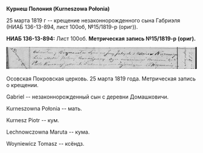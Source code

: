 **Курнеш Полония (Kurneszowa Połonia)**

25 марта 1819 г -- крещение незаконнорожденного сына Габриэля (НИАБ
136-13-894, лист 100об, №15/1819-р (ориг)).

**НИАБ 136-13-894:** Лист 100об. **Метрическая запись №15/1819-р
(ориг).**

![](./media/8193289b17beb719d3942c9ecc613c0eb182d56f.png)

Осовская Покровская церковь. 25 марта 1819 года. Метрическая запись о
крещении.

Gabriel -- незаконнорожденный сын с деревни Домашковичи.

Kurneszowna Połonia -- мать.

Kurnesz Piotr -- кум.

Lechnowczowna Maruta -- кума.

Woyniewicz Tomasz -- ксёндз.
